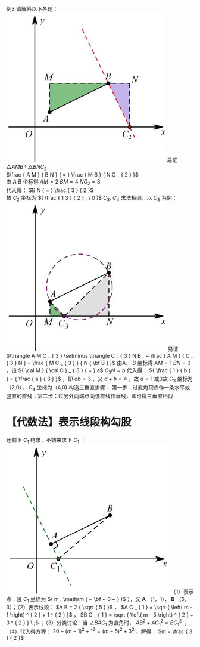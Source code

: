 例3 请解答以下各题：
![](<../../qs_image_DB/专题3-2_一网打尽14类·二次函数的存在性问题（解析版）_/8bea6d6dba927afb37222c4d439d07d808cfd5ad35d910072c5c14a4b53d0d74.jpg>)
易证 $\triangle A M B \setminus \triangle B N C _ { 2 }$   
$\frac { A M } { B N } { = } \frac { M B } { N C _ { 2 } }$   
由 $A$ $B$ 坐标得 $A M { = } 2$ $B M { = } 4$ $N C _ { 2 } { = } 3$   
代入得： $B N { = } \frac { 3 } { 2 }$   
故 $C _ { 2 }$ 坐标为 $( \frac { 1 3 } { 2 } , \ 0 )$
$C _ { 3 } \mathrm { . }$ $C _ { 4 }$ 求法相同，以 $C _ { 3 }$ 为例：
![](<../../qs_image_DB/专题3-2_一网打尽14类·二次函数的存在性问题（解析版）_/a2ba835dc4efe00dddac0724c0585b541deea4e7cc367ae7e1dc44188cafcb80.jpg>)
易证 $\triangle A M C _ { 3 } \setminus \triangle C _ { 3 } N B , ~ \frac { A M } { C _ { 3 } N } = \frac { M C _ { 3 } } { N { \bf B } }$ 由A、 $B$ 坐标得 $A M { = } 1$ $B N { = } 3$ ，设 ${ \cal M } { \cal C } _ { 3 } { = } a$ $C _ { 3 } N { = } b$ 代入得： ${ \frac { 1 } { b } } = { \frac { a } { 3 } }$ ，即 $a b { = } 3$ ，又 $a + b { = } 4$ ，故 $\scriptstyle { a = 1 }$ 或3故 $C _ { 3 }$ 坐标为（2,0）， $C _ { 4 }$ 坐标为（4,0)
构造三垂直步骤：
第一步：过直角顶点作一条水平或竖直的直线；第二步：过另外两端点向该直线作垂线，即可得三垂直相似
# 【代数法】表示线段构勾股
还剩下 $C _ { 1 }$ 待求，不妨来求下 $C _ { 1 }$ ：
![](<../../qs_image_DB/专题3-2_一网打尽14类·二次函数的存在性问题（解析版）_/2af7c2434650d5ed5153b3dcbb4ecd19237c2a681270f9fa494e98f1c686a533.jpg>)
（1）表示点：设 $C _ { 1 }$ 坐标为 $( m , \mathrm { ~ \bf ~ 0 ~ } )$ ），又 $\pmb { A }$ （1，1）、 $\pmb { B }$ （5，3）；（2）表示线段： $A B = 2 { \sqrt { 5 } }$ ， $A C _ { 1 } = \sqrt { \left( m - 1 \right) ^ { 2 } + 1 ^ { 2 } }$ ， $B C _ { 1 } = \sqrt { \left( m - 5 \right) ^ { 2 } + 3 ^ { 2 } } \ ;$ ；（3）分类讨论：当 $\angle B A C _ { 1 }$ 为直角时， $A B ^ { 2 } + A C _ { 1 } ^ { 2 } = B C _ { 1 } ^ { 2 }$ ；（4）代入得方程： $2 0 + { \left( m - 1 \right) } ^ { 2 } + 1 ^ { 2 } = { \left( m - 5 \right) } ^ { 2 } + 3 ^ { 2 }$ ，解得： $m = \frac { 3 } { 2 }$
